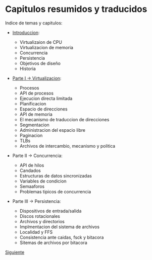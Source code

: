 # Capitulos resumidos y traducidos

Indice de temas y capitulos:

* [Introduccion](Introduccion.md):

  * Virtualizaion de CPU
  * Virtualizacion de memoria
  * Concurrencia
  * Persistencia
  * Objetivos de diseño
  * Historia

* [Parte I &rarr; Virtualizacion](Virtualizacion.md):

  * Procesos
  * API de procesos
  * Ejecucion directa limitada
  * Planificacion
  * Espacio de direcciones
  * API de memoria
  * El mecanismo de traduccion de direcciones
  * Segmentacion
  * Administracion del espacio libre
  * Paginacion
  * TLBs
  * Archivos de intercambio, mecanismo y politica

* Parte II &rarr; Concurrencia:
  
  * API de hilos
  * Candados
  * Estructuras de datos sincronizadas
  * Variables de condicion
  * Semaaforos
  * Problemas tipicos de concurrencia

* Parte III &rarr; Persistencia:

  * Dispositivos de entrada/salida
  * Discos rotacionales
  * Archivos y directorios
  * Implmentacion del sistema de archivos
  * Localidad y FFS
  * Consistencia ante caidas, fsck y bitacora
  * Sitemas de archivos por bitacora

[Siguiente](Introduccion.md)
